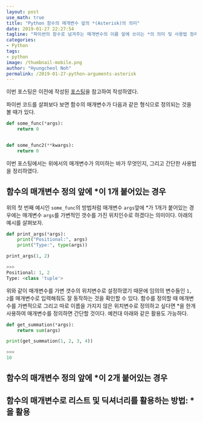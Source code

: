```yaml
---
layout: post
use_math: true
title: "Python 함수의 매개변수 앞의 *(Asterisk)의 의미"
date: 2019-01-27 22:27:54
tagline: "파이썬의 함수로 넘겨주는 매개변수의 이름 앞에 쓰이는 *의 의미 및 사용법 정리"
categories:
- Python
tags:
- python
image: /thumbnail-mobile.png
author: "Hyungcheol Noh"
permalink: /2019-01-27-python-arguments-asterisk
---
```


이번 포스팅은 이전에 작성된 [포스팅](https://hcnoh.github.io/2018-10-03-effective-python-way21)을 참고하여 작성하였다.

파이썬 코드를 살펴보다 보면 함수의 매개변수가 다음과 같은 형식으로 정의되는 것을 볼 때가 있다.

```python
def some_func(*args):
    return 0


def some_func2(**kwargs):
    return 0
```

이번 포스팅에서는 위에서의 매개변수가 의미하는 바가 무엇인지, 그리고 간단한 사용법을 정리하였다.

## 함수의 매개변수 정의 앞에 \*이 1개 붙어있는 경우
위의 첫 번째 예시인 `some_func`의 방법처럼 매개변수 `args`앞에 \*가 1개가 붙어있는 경우에는 매개변수 `args`를 가변적인 갯수를 가진 위치인수로 하겠다는 의미이다. 아래의 예시를 살펴보자.

```python
def print_args(*args):
    print("Positional:", args)
    print("Type:", type(args))

print_args(1, 2)

>>>
Positional: 1, 2
Type: <class 'tuple'>
```

위와 같이 매개변수를 가변 갯수의 위치변수로 설정하였기 때문에 임의의 변수들인 `1, 2`를 매개변수로 입력해줘도 잘 동작하는 것을 확인할 수 있다. 함수를 정의할 때 매개변수를 가변적으로 그리고 따로 이름을 가지지 않은 위치변수로 정의하고 싶다면 \*을 한개 사용하여 매개변수를 정의하면 간단할 것이다. 예컨대 아래와 같은 활용도 가능하다.

```python
def get_summation(*args):
    return sum(args)

print(get_summation(1, 2, 3, 4))

>>>
10
```

## 함수의 매개변수 정의 앞에 \*이 2개 붙어있는 경우

## 함수의 매개변수로 리스트 및 딕셔너리를 활용하는 방법: \*을 활용

